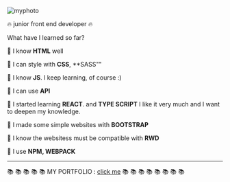 ![myphoto](https://user-images.githubusercontent.com/59742201/108636404-51655580-7485-11eb-9c5f-1246d50827fd.png)

 :fire: junior front end developer :fire:



What have I learned so far?

:small_orange_diamond: I know **HTML** well

:small_orange_diamond: I can style with **CSS**, **SASS""

:small_orange_diamond: I know **JS**. I  keep learning, of course :)

:small_orange_diamond: I can use **API**

:small_orange_diamond: I started learning **REACT**. and **TYPE SCRIPT**  I like it very much and I want to deepen my knowledge.

:small_orange_diamond: I made some simple websites with **BOOTSTRAP**

:small_orange_diamond: I know the websitess must be compatible with **RWD**

:small_orange_diamond: I use **NPM, WEBPACK**


-----

 :books: :books: :books: :books: :books: MY PORTFOLIO : [click me](https://martynakiljan.github.io/my_portfolio/)  :books: :books: :books: :books: :books: :books: :books: :books:

